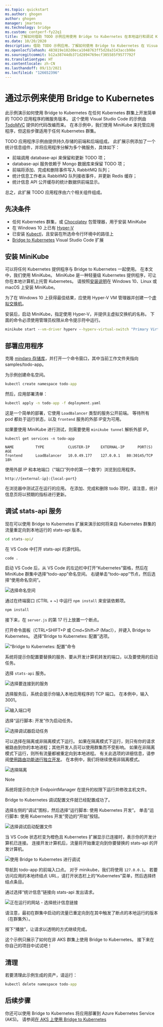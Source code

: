 ```yaml
---
ms.topic: quickstart
ms.author: ghogen
author: ghogen
manager: jmartens
ms.technology: bridge
ms.custom: contperf-fy22q1
title: 了解如何借助 TODO 示例应用使用 Bridge to Kubernetes 在本地运行和调试 Kubernetes。
ms.date: 10/20/2020
description: 借助 TODO 示例应用，了解如何使用 Bridge to Kubernetes 在 Visual Studio Code 中本地开发、调试和测试 Kubernetes 应用程序
ms.openlocfilehash: 483819e102d0eca1048763ff5d28a3143accb98e
ms.sourcegitcommit: b12a38744db371d2894769ecf305585f9577792f
ms.translationtype: HT
ms.contentlocale: zh-CN
ms.lasthandoff: 09/13/2021
ms.locfileid: "126652396"
---
```

# <a name="use-bridge-to-kubernetes-with-a-sample"></a>通过示例来使用 Bridge to Kubernetes

此示例演示如何使用 Bridge to Kubernetes 在任何 Kubernetes 群集上开发简单的 TODO 应用程序的微服务版本。 这个使用 Visual Studio Code 的示例由 [TodoMVC](https://todomvc.com) 提供的代码改编而来。 在本示例中，我们使用 MiniKube 来托管应用程序，但这些步骤适用于任何 Kubernetes 群集。

TODO 应用程序示例由提供持久存储的前端和后端组成。 此扩展示例添加了一个统计信息组件，并将应用程序分解为多个微服务，具体如下：

- 前端调用 database-api 来保留和更新 TODO 项；
- database-api 服务依赖于 Mongo 数据库来保留 TODO 项；
- 前端将添加、完成和删除事件写入 RabbitMQ 队列；
- 统计信息工作者从 RabbitMQ 队列接收事件，并更新 Redis 缓存；
- 统计信息 API 公开缓存的统计数据供前端显示。

总之，此扩展 TODO 应用程序由六个相关组件组成。

## <a name="prerequisites"></a>先决条件

- 任何 Kubernetes 群集，或 [Chocolatey](https://chocolatey.org/) 包管理器，用于安装 MiniKube
- 在 Windows 10 上已有 [Hyper-V](/virtualization/hyper-v-on-windows)
- 已安装 [Kubectl](https://kubernetes.io/docs/tasks/tools/install-kubectl/)，且安装在所选命令行环境中的路径上
- [Bridge to Kubernetes](https://aka.ms/bridge-to-k8s-vsc-extension) Visual Studio Code 扩展

## <a name="install-minikube"></a>安装 MiniKube

可以将任何 Kubernetes 提供程序与 Bridge to Kubernetes 一起使用。 在本文中，我们使用 MiniKube。 MiniKube 是一种轻量级 Kubernetes 提供程序，可让你在本地计算机上托管 Kubernetes。 请按照[安装说明](https://minikube.sigs.k8s.io/docs/start/)在 Windows 10、Linux 或 macOS 上安装 MiniKube。

为了在 Windows 10 上获得最佳结果，应使用 Hyper-V VM 管理器并创建一个[虚拟交换机](/windows-server/virtualization/hyper-v/get-started/create-a-virtual-switch-for-hyper-v-virtual-machines)。

安装后，启动 MiniKube，指定使用 Hyper-V，并提供主虚拟交换机的名称。 下面的命令必须使用管理员权限从命令提示符中运行。

```cmd
minikube start --vm-driver hyperv --hyperv-virtual-switch "Primary Virtual Switch"
```

## <a name="deploy-the-application"></a>部署应用程序

克隆 [mindaro 存储库](https://github.com/Microsoft/mindaro)，并打开一个命令窗口，其中当前工作文件夹指向 samples/todo-app。

为示例创建命名空间。

```cmd
kubectl create namespace todo-app
```

然后，应用部署清单：

```cmd
kubectl apply -n todo-app -f deployment.yaml
```

这是一个简单的部署，它使用 `LoadBalancer` 类型的服务公开前端。 等待所有 pod 都处于运行状态，以及 `frontend` 服务的外部 IP变为可用。

如果要使用 MiniKube 进行测试，则需要使用 `minikube tunnel` 解析外部 IP。

```output
kubectl get services -n todo-app

NAME          TYPE           CLUSTER-IP     EXTERNAL-IP      PORT(S)        AGE
frontend      LoadBalancer   10.0.49.177    127.0.0.1   80:30145/TCP   18h
```

使用外部 IP 和本地端口（“端口”列中的第一个数字）浏览到应用程序。

```input
http://{external-ip}:{local-port}
```

在浏览器中测试正在运行的应用。 在添加、完成和删除 todo 项时，请注意，统计信息页将以预期的指标进行更新。

## <a name="debug-the-stats-api-service"></a>调试 stats-api 服务

现在可以使用 Bridge to Kubernetes 扩展来演示如何将来自 Kubernetes 群集的流量重定向到本地运行的 stats-api 版本。

```cmd
cd stats-api/
```

在 VS Code 中打开 stats-api 的源代码。

```cmd
code .
```

启动 VS Code 后，从 VS Code 的左边栏中打开“Kubernetes”窗格，然后在 MiniKube 群集中选择“todo-app”命名空间。 右键单击“todo-app”节点，然后选择“使用命名空间”。

![选择命名空间](media/bridge-to-kubernetes-sample/select-namespace.png)

通过在终端窗口 (CTRL + ~) 中运行 `npm install` 来安装依赖项。

```cmd
npm install
```

接下来，在 `server.js` 的第 17 行上放置一个断点。

打开命令面板（CTRL+SHIFT+P 或 Cmd+Shift+P (Mac)），并键入 Bridge to Kubernetes。 选择“Bridge to Kubernetes: 配置”选项。

![“Bridge to Kubernetes: 配置”命令](media/bridge-to-kubernetes-sample/bridge-configure.png)

系统将提示你配置要替换的服务、要从开发计算机转发的端口，以及要使用的启动任务。

选择 `stats-api` 服务。

![选择要连接到的服务](media/bridge-to-kubernetes-sample/select-service.png)

选择服务后，系统会提示你输入本地应用程序的 TCP 端口。 在本例中，输入 3001。

![输入端口号](media/bridge-to-kubernetes-sample/enter-port.png)

选择“运行脚本: 开发”作为启动任务。

![选择调试器启动任务](media/bridge-to-kubernetes-sample/launch-task.png)

可以选择在隔离或非隔离模式下运行。 如果在隔离模式下运行，则只有你的请求被路由到你的本地进程；其他开发人员可以使用群集而不受影响。 如果在非隔离模式下运行，则所有流量都被重定向到本地进程。 有关此选项的详细信息，请参阅[使用路由功能进行独立开发](overview-bridge-to-kubernetes.md#using-routing-capabilities-for-developing-in-isolation)。 在本例中，我们将继续使用非隔离模式。

![选择隔离](media/bridge-to-kubernetes-sample/isolation.png)

> [!NOTE]
> 系统将提示你允许 EndpointManager 在提升的权限下运行并修改主机文件。

Bridge to Kubernetes 调试配置文件就已经配置成功了。

选择左侧的“调试”图标，然后选择“运行脚本: 使用 Kubernetes 开发”。 单击“运行脚本: 使用 Kubernetes 开发”旁边的“开始”按钮。

![选择调试启动配置文件](media/bridge-to-kubernetes-sample/debug-profile.png)

当 VS Code 状态栏变为橙色且 Kubernetes 扩展显示已连接时，表示你的开发计算机已连接。 连接开发计算机后，流量将开始重定向到你要替换的 stats-api 的开发计算机。

![使用 Bridge to Kubernetes 进行调试](media/bridge-to-kubernetes-sample/debugging.png)

导航到 todo-app 的前端入口点。 对于 minikube，我们将使用 `127.0.0.1`。 若要访问应用的本地终结点 URL，请打开状态栏上的“Kubernetes”菜单，然后选择终结点条目。

通过选择“统计信息”链接向 stats-api 发出请求。

![正在运行的网站 - 选择统计信息链接](media/bridge-to-kubernetes-sample/stats.png)

请注意，最初在群集中启动的流量已重定向到在其中触发了断点的本地运行的版本（在群集外）。

按下“播放”，让请求以透明的方式继续完成。

这个示例只展示了如何在非 AKS 群集上使用 Bridge to Kubernetes。  接下来在你自己的项目中试试吧！

## <a name="clean-up"></a>清理

若要清理此示例生成的资产，请运行：

```cmd
kubectl delete namespace todo-app
```

## <a name="next-steps"></a>后续步骤

你还可以使用 Bridge to Kubernetes 将应用部署到 Azure Kubernetes Service (AKS)。 请参阅[在 AKS 上使用 Bridge to Kubernetes](bridge-to-kubernetes-aks.md)
